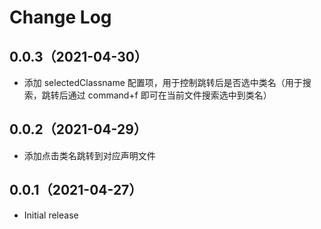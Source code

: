 # Change Log

## 0.0.3（2021-04-30）
- 添加 selectedClassname 配置项，用于控制跳转后是否选中类名（用于搜索，跳转后通过 command+f 即可在当前文件搜索选中到类名）
## 0.0.2（2021-04-29）
- 添加点击类名跳转到对应声明文件
## 0.0.1（2021-04-27）

- Initial release